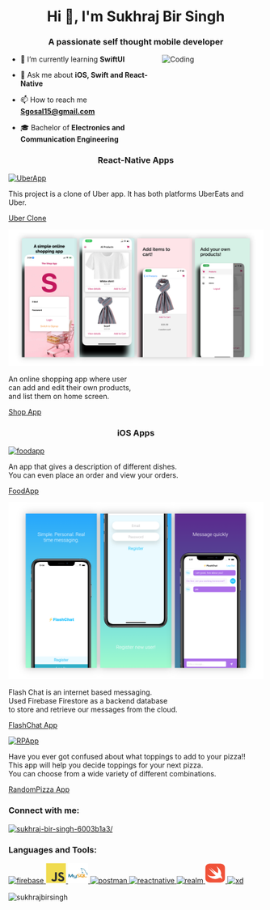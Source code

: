 <h1 align="center">Hi 👋, I'm Sukhraj Bir Singh</h1>
<h3 align="center">A passionate self thought mobile developer</h3>

<img align="right" alt="Coding" width="200" height ="150" src="https://cdn.dribbble.com/users/1162077/screenshots/4649464/skatter-programmer.gif">
 
- 🌱 I’m currently learning **SwiftUI**

- 💬 Ask me about **iOS, Swift and React-Native**

- 📫 How to reach me **Sgosal15@gmail.com**

- 🎓 Bachelor of **Electronics and Communication Engineering**

<h3 align = "center">React-Native Apps</h3>
 <a href = "https://github.com/SukhrajBirSingh/UberEatsClone_React-Native"><img alt = "UberApp" src = "https://github.com/SukhrajBirSingh/UberEatsClone_React-Native/blob/master/Apple%20iPhone%2011%20Pro%20Max%20Presentation-9.png?raw=true"></a>

This project is a clone of Uber app. It has both platforms UberEats and Uber.
 
 <a href = "https://github.com/SukhrajBirSingh/UberEatsClone_React-Native">Uber Clone</a>



 <a href = "https://github.com/SukhrajBirSingh/shopApp"><img alt = "shopApp" src ="https://github.com/SukhrajBirSingh/shopApp/blob/master/Apple%20iPhone%2011%20Pro%20Max%20Presentation-5.png?raw=true"></a>

An online shopping app where user\
can add and edit their own products,\
and list them on home screen.
 
 <a href = "https://github.com/SukhrajBirSingh/shopApp">Shop App</a>
</div>
<h3 align = "center">iOS Apps</h3>
 <a href = "https://github.com/SukhrajBirSingh/FoodApp"><img alt = "foodapp" src = "https://github.com/SukhrajBirSingh/FoodApp/blob/main/foodApp.png?raw=true"></a>

 An app that gives a description of different dishes.\
 You can even place an order and view your orders.

<a href = "https://github.com/SukhrajBirSingh/FoodApp">FoodApp</a>



<a href = "https://github.com/SukhrajBirSingh/Flash-Chat-iOS13"><img alt = "flashchatapp1" src = "https://github.com/SukhrajBirSingh/Flash-Chat-iOS13/blob/main/Screenshot/Apple%20iPhone%2011%20Pro%20Max%20Presentation-2.png?raw=true"></a>
 
 Flash Chat is an internet based messaging.\
 Used Firebase Firestore as a backend database\
 to store and retrieve our messages from the cloud.

<a href = "https://github.com/SukhrajBirSingh/Flash-Chat-iOS13">FlashChat App</a>


 
 <a href ="https://github.com/SukhrajBirSingh/RandomPizza"><img alt = "RPApp" src = "https://github.com/SukhrajBirSingh/RandomPizza/blob/main/Apple%20iPhone%2011%20Pro%20Max%20Presentation-3.png?raw=true"></a>

Have you ever got confused about what toppings to add to your pizza!!\
This app will help you decide toppings for your next pizza. \
You can choose from a wide variety of different combinations.
 
 <a href ="https://github.com/SukhrajBirSingh/RandomPizza">RandomPizza App</a>








<h3 align="left">Connect with me:</h3>
<p align="left">
<a href="https://linkedin.com/in/sukhraj-bir-singh-6003b1a3/" target="blank"><img align="center" src="https://raw.githubusercontent.com/rahuldkjain/github-profile-readme-generator/master/src/images/icons/Social/linked-in-alt.svg" alt="sukhraj-bir-singh-6003b1a3/" height="30" width="40" /></a>
</p>

<h3 align="left">Languages and Tools:</h3>
<p align="left"> <a href="https://firebase.google.com/" target="_blank" rel="noreferrer"> <img src="https://www.vectorlogo.zone/logos/firebase/firebase-icon.svg" alt="firebase" width="40" height="40"/> </a> <a href="https://developer.mozilla.org/en-US/docs/Web/JavaScript" target="_blank" rel="noreferrer"> <img src="https://raw.githubusercontent.com/devicons/devicon/master/icons/javascript/javascript-original.svg" alt="javascript" width="40" height="40"/> </a> <a href="https://www.mysql.com/" target="_blank" rel="noreferrer"> <img src="https://raw.githubusercontent.com/devicons/devicon/master/icons/mysql/mysql-original-wordmark.svg" alt="mysql" width="40" height="40"/> </a> <a href="https://postman.com" target="_blank" rel="noreferrer"> <img src="https://www.vectorlogo.zone/logos/getpostman/getpostman-icon.svg" alt="postman" width="40" height="40"/> </a> <a href="https://reactnative.dev/" target="_blank" rel="noreferrer"> <img src="https://reactnative.dev/img/header_logo.svg" alt="reactnative" width="40" height="40"/> </a> <a href="https://realm.io/" target="_blank" rel="noreferrer"> <img src="https://raw.githubusercontent.com/bestofjs/bestofjs-webui/8665e8c267a0215f3159df28b33c365198101df5/public/logos/realm.svg" alt="realm" width="40" height="40"/> </a> <a href="https://developer.apple.com/swift/" target="_blank" rel="noreferrer"> <img src="https://raw.githubusercontent.com/devicons/devicon/master/icons/swift/swift-original.svg" alt="swift" width="40" height="40"/> </a> <a href="https://www.adobe.com/products/xd.html" target="_blank" rel="noreferrer"> <img src="https://cdn.worldvectorlogo.com/logos/adobe-xd.svg" alt="xd" width="40" height="40"/> </a> </p>

<p><img align="center" src="https://github-readme-stats.vercel.app/api/top-langs?username=sukhrajbirsingh&show_icons=true&locale=en&layout=compact" alt="sukhrajbirsingh" /></p>

